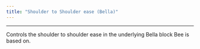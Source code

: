 ```yaml
---
title: "Shoulder to Shoulder ease (Bella)"
---
```


***

Controls the shoulder to shoulder ease in the underlying Bella block Bee is based on.




